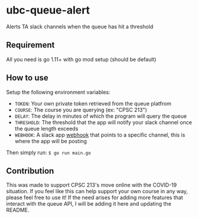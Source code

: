 # ubc-queue-alert
Alerts TA slack channels when the queue has hit a threshold

## Requirement
All you need is go 1.11+ with go mod setup (should be default)

## How to use

Setup the following environment variables:
* `TOKEN`: Your own private token retrieved from the queue platfrom
* `COURSE`: The course you are querying (ex: "CPSC 213")
* `DELAY`: The delay in minutes of which the program will query the queue
* `THRESHOLD`: The threshold that the app will notify your slack channel once the queue length exceeds
* `WEBHOOK`: A slack app [webhook](https://api.slack.com/messaging/webhooks) that points to a specific channel, this is where the app will be posting 

Then simply run:
```$ go run main.go```

## Contribution
This was made to support CPSC 213's move online with the COVID-19 situation. If you feel like this can help support your own course in any way, please feel free to use it!
If the need arises for adding more features that interact with the queue API, I will be adding it here and updating the README.

